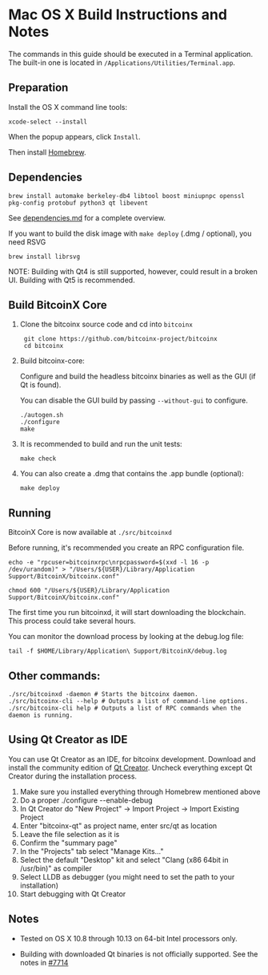 Mac OS X Build Instructions and Notes
====================================
The commands in this guide should be executed in a Terminal application.
The built-in one is located in `/Applications/Utilities/Terminal.app`.

Preparation
-----------
Install the OS X command line tools:

`xcode-select --install`

When the popup appears, click `Install`.

Then install [Homebrew](https://brew.sh).

Dependencies
----------------------

    brew install automake berkeley-db4 libtool boost miniupnpc openssl pkg-config protobuf python3 qt libevent

See [dependencies.md](dependencies.md) for a complete overview.

If you want to build the disk image with `make deploy` (.dmg / optional), you need RSVG

    brew install librsvg

NOTE: Building with Qt4 is still supported, however, could result in a broken UI. Building with Qt5 is recommended.

Build BitcoinX Core
------------------------

1. Clone the bitcoinx source code and cd into `bitcoinx`

        git clone https://github.com/bitcoinx-project/bitcoinx
        cd bitcoinx

2.  Build bitcoinx-core:

    Configure and build the headless bitcoinx binaries as well as the GUI (if Qt is found).

    You can disable the GUI build by passing `--without-gui` to configure.

        ./autogen.sh
        ./configure
        make

3.  It is recommended to build and run the unit tests:

        make check

4.  You can also create a .dmg that contains the .app bundle (optional):

        make deploy

Running
-------

BitcoinX Core is now available at `./src/bitcoinxd`

Before running, it's recommended you create an RPC configuration file.

    echo -e "rpcuser=bitcoinxrpc\nrpcpassword=$(xxd -l 16 -p /dev/urandom)" > "/Users/${USER}/Library/Application Support/BitcoinX/bitcoinx.conf"

    chmod 600 "/Users/${USER}/Library/Application Support/BitcoinX/bitcoinx.conf"

The first time you run bitcoinxd, it will start downloading the blockchain. This process could take several hours.

You can monitor the download process by looking at the debug.log file:

    tail -f $HOME/Library/Application\ Support/BitcoinX/debug.log

Other commands:
-------

    ./src/bitcoinxd -daemon # Starts the bitcoinx daemon.
    ./src/bitcoinx-cli --help # Outputs a list of command-line options.
    ./src/bitcoinx-cli help # Outputs a list of RPC commands when the daemon is running.

Using Qt Creator as IDE
------------------------
You can use Qt Creator as an IDE, for bitcoinx development.
Download and install the community edition of [Qt Creator](https://www.qt.io/download/).
Uncheck everything except Qt Creator during the installation process.

1. Make sure you installed everything through Homebrew mentioned above
2. Do a proper ./configure --enable-debug
3. In Qt Creator do "New Project" -> Import Project -> Import Existing Project
4. Enter "bitcoinx-qt" as project name, enter src/qt as location
5. Leave the file selection as it is
6. Confirm the "summary page"
7. In the "Projects" tab select "Manage Kits..."
8. Select the default "Desktop" kit and select "Clang (x86 64bit in /usr/bin)" as compiler
9. Select LLDB as debugger (you might need to set the path to your installation)
10. Start debugging with Qt Creator

Notes
-----

* Tested on OS X 10.8 through 10.13 on 64-bit Intel processors only.

* Building with downloaded Qt binaries is not officially supported. See the notes in [#7714](https://github.com/bitcoin/bitcoin/issues/7714)
